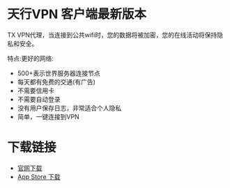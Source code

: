# 天行VPN 客户端最新版本
TX VPN代理，当连接到公共wifi时，您的数据将被加密，您的在线活动将保持隐私和安全。

特点:更好的网络:
* 500+表示世界服务器连接节点
* 每天都有免费的交通(有广告)
* 不需要信用卡
* 不需要自动登录
* 没有用户保存日志，非常适合个人隐私
* 简单，一键连接到VPN

# 下载链接

* [官网下载](https://www.txvpnapp.com/shareios.html?type=appstore)
* [App Store 下载](https://itunes.apple.com/app/id1456984674)
